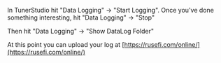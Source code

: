 

In TunerStudio hit "Data Logging" -> "Start Logging".
Once you've done something interesting, hit "Data Logging" -> "Stop"

Then hit "Data Logging" -> "Show DataLog Folder"


At this point you can upload your log at [https://rusefi.com/online/](https://rusefi.com/online/)